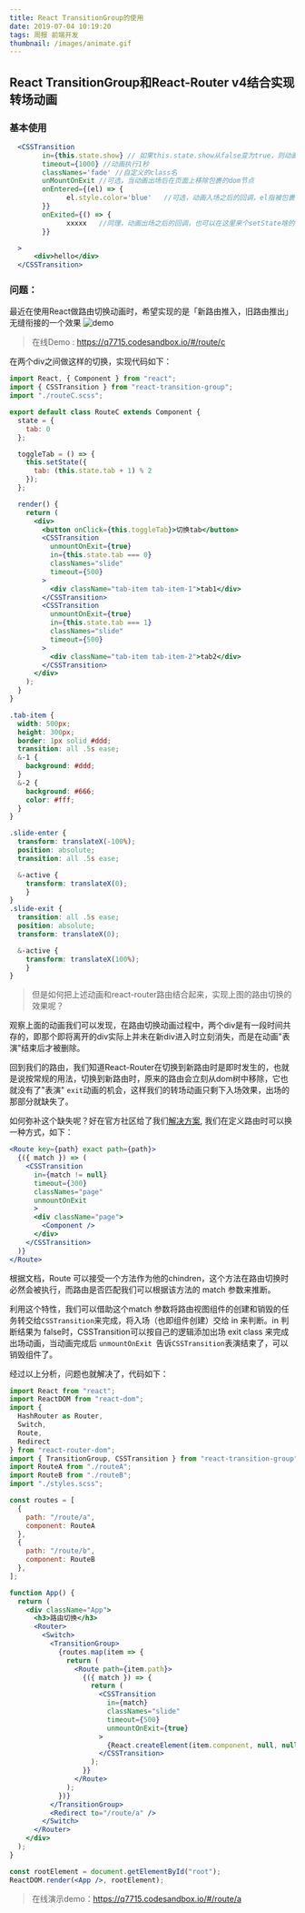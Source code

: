 ```yaml
---
title: React TransitionGroup的使用
date: 2019-07-04 10:19:20
tags: 周报 前端开发
thumbnail: /images/animate.gif
---
```


## React TransitionGroup和React-Router v4结合实现转场动画

### 基本使用



```jsx
  <CSSTransition
        in={this.state.show} // 如果this.state.show从false变为true，则动画入场，反之out出场
        timeout={1000} //动画执行1秒
        classNames='fade' //自定义的class名
        unMountOnExit //可选，当动画出场后在页面上移除包裹的dom节点
        onEntered={(el) => {
              el.style.color='blue'   //可选，动画入场之后的回调，el指被包裹的dom，让div内的字体颜色等于蓝色
        }}
        onExited={() => {
              xxxxx   //同理，动画出场之后的回调，也可以在这里来个setState啥的操作
        }}

  >
      <div>hello</div>
  </CSSTransition>
```

### 问题：

最近在使用React做路由切换动画时，希望实现的是「新路由推入，旧路由推出」无缝衔接的一个效果
![demo](/images/animate.gif)
> 在线Demo : https://q7715.codesandbox.io/#/route/c

在两个div之间做这样的切换，实现代码如下：

```jsx
import React, { Component } from "react";
import { CSSTransition } from "react-transition-group";
import "./routeC.scss";

export default class RouteC extends Component {
  state = {
    tab: 0
  };

  toggleTab = () => {
    this.setState({
      tab: (this.state.tab + 1) % 2
    });
  };

  render() {
    return (
      <div>
        <button onClick={this.toggleTab}>切换tab</button>
        <CSSTransition
          unmountOnExit={true}
          in={this.state.tab === 0}
          classNames="slide"
          timeout={500}
        >
          <div className="tab-item tab-item-1">tab1</div>
        </CSSTransition>
        <CSSTransition
          unmountOnExit={true}
          in={this.state.tab === 1}
          classNames="slide"
          timeout={500}
        >
          <div className="tab-item tab-item-2">tab2</div>
        </CSSTransition>
      </div>
    );
  }
}
```

```scss
.tab-item {
  width: 500px;
  height: 300px;
  border: 1px solid #ddd;
  transition: all .5s ease;
  &-1 {
    background: #ddd;
  }
  &-2 {
    background: #666;
    color: #fff;
  }
}

.slide-enter {
  transform: translateX(-100%);
  position: absolute;
  transition: all .5s ease;

  &-active {
  	transform: translateX(0);
	}
}
.slide-exit {
  transition: all .5s ease;
  position: absolute;
  transform: translateX(0);

  &-active {
  	transform: translateX(100%);
	}
}
```



>  但是如何把上述动画和react-router路由结合起来，实现上图的路由切换的效果呢？

观察上面的动画我们可以发现，在路由切换动画过程中，两个div是有一段时间共存的，即那个即将离开的div实际上并未在新div进入时立刻消失，而是在动画"表演"结束后才被删除。

回到我们的路由，我们知道React-Router在切换到新路由时是即时发生的，也就是说按常规的用法，切换到新路由时，原来的路由会立刻从dom树中移除，它也就没有了"表演" `exit`动画的机会，这样我们的转场动画只剩下入场效果，出场的那部分就缺失了。

如何弥补这个缺失呢？好在官方社区给了我们[解决方案](https://reactcommunity.org/react-transition-group/with-react-router), 我们在定义路由时可以换一种方式，如下：

```jsx
<Route key={path} exact path={path}>
  {({ match }) => (
    <CSSTransition
      in={match != null}
      timeout={300}
      classNames="page"
      unmountOnExit
      >
      <div className="page">
        <Component />
      </div>
    </CSSTransition>
  )}
</Route>
```

根据文档，Route 可以接受一个方法作为他的chindren，这个方法在路由切换时必然会被执行，而路由是否匹配我们可以根据该方法的 match 参数来推断。

利用这个特性，我们可以借助这个match 参数将路由视图组件的创建和销毁的任务转交给`CSSTransition`来完成，将入场（也即组件创建）交给 in 来判断。in 判断结果为 false时，CSSTransition可以按自己的逻辑添加出场 exit class 来完成出场动画，当动画完成后 `unmountOnExit `告诉`CSSTransition`表演结束了，可以销毁组件了。

经过以上分析，问题也就解决了，代码如下：

```jsx
import React from "react";
import ReactDOM from "react-dom";
import {
  HashRouter as Router,
  Switch,
  Route,
  Redirect
} from "react-router-dom";
import { TransitionGroup, CSSTransition } from "react-transition-group";
import RouteA from "./routeA";
import RouteB from "./routeB";
import "./styles.scss";

const routes = [
  {
    path: "/route/a",
    component: RouteA
  },
  {
    path: "/route/b",
    component: RouteB
  },
];

function App() {
  return (
    <div className="App">
      <h3>路由切换</h3>
      <Router>
        <Switch>
          <TransitionGroup>
            {routes.map(item => {
              return (
                <Route path={item.path}>
                  {({ match }) => {
                    return (
                      <CSSTransition
                        in={match}
                        classNames="slide"
                        timeout={500}
                        unmountOnExit={true}
                      >
                        {React.createElement(item.component, null, null)}
                      </CSSTransition>
                    );
                  }}
                </Route>
              );
            })}
          </TransitionGroup>
          <Redirect to="/route/a" />
        </Switch>
      </Router>
    </div>
  );
}

const rootElement = document.getElementById("root");
ReactDOM.render(<App />, rootElement);
```

>  在线演示demo：https://q7715.codesandbox.io/#/route/a


